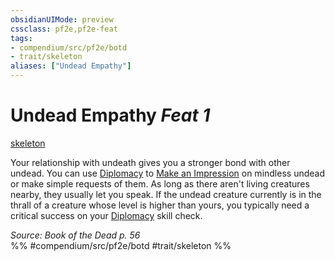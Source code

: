 ```yaml
---
obsidianUIMode: preview
cssclass: pf2e,pf2e-feat
tags:
- compendium/src/pf2e/botd
- trait/skeleton
aliases: ["Undead Empathy"]
---
```

# Undead Empathy  *Feat 1*  
[skeleton](../../rules/traits/skeleton-b1.md)  


Your relationship with undeath gives you a stronger bond with other undead. You can use [Diplomacy](../skills.md#Diplomacy) to [Make an Impression](../../rules/actions/make-an-impression.md) on mindless undead or make simple requests of them. As long as there aren't living creatures nearby, they usually let you speak. If the undead creature currently is in the thrall of a creature whose level is higher than yours, you typically need a critical success on your [Diplomacy](../skills.md#Diplomacy) skill check.

*Source: Book of the Dead p. 56*  
%% #compendium/src/pf2e/botd #trait/skeleton %%